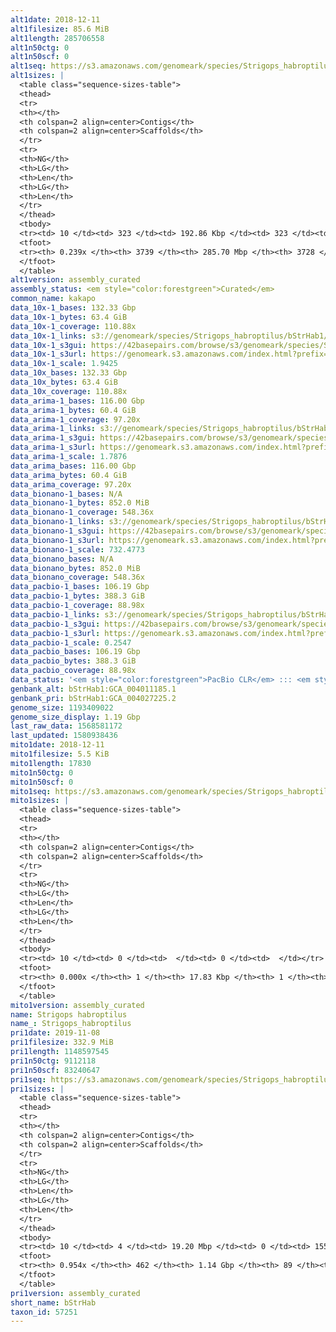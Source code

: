 ```yaml
---
alt1date: 2018-12-11
alt1filesize: 85.6 MiB
alt1length: 285706558
alt1n50ctg: 0
alt1n50scf: 0
alt1seq: https://s3.amazonaws.com/genomeark/species/Strigops_habroptilus/bStrHab1/assembly_curated/bStrHab1.alt.cur.20181211.fasta.gz
alt1sizes: |
  <table class="sequence-sizes-table">
  <thead>
  <tr>
  <th></th>
  <th colspan=2 align=center>Contigs</th>
  <th colspan=2 align=center>Scaffolds</th>
  </tr>
  <tr>
  <th>NG</th>
  <th>LG</th>
  <th>Len</th>
  <th>LG</th>
  <th>Len</th>
  </tr>
  </thead>
  <tbody>
  <tr><td> 10 </td><td> 323 </td><td> 192.86 Kbp </td><td> 323 </td><td> 192.86 Kbp </td></tr>  <tr><td> 20 </td><td> 1778 </td><td> 36.79 Kbp </td><td> 1771 </td><td> 37.13 Kbp </td></tr>  <tr><td> 30 </td><td> 0 </td><td>  </td><td> 0 </td><td>  </td></tr>  <tr><td> 40 </td><td> 0 </td><td>  </td><td> 0 </td><td>  </td></tr>  <tr style="background-color:#cccccc;"><td> 50 </td><td> 0 </td><td>  </td><td> 0 </td><td>  </td></tr>  <tr><td> 60 </td><td> 0 </td><td>  </td><td> 0 </td><td>  </td></tr>  <tr><td> 70 </td><td> 0 </td><td>  </td><td> 0 </td><td>  </td></tr>  <tr><td> 80 </td><td> 0 </td><td>  </td><td> 0 </td><td>  </td></tr>  <tr><td> 90 </td><td> 0 </td><td>  </td><td> 0 </td><td>  </td></tr>  <tr><td> 100 </td><td> 0 </td><td>  </td><td> 0 </td><td>  </td></tr>  </tbody>
  <tfoot>
  <tr><th> 0.239x </th><th> 3739 </th><th> 285.70 Mbp </th><th> 3728 </th><th> 285.71 Mbp </th></tr>
  </tfoot>
  </table>
alt1version: assembly_curated
assembly_status: <em style="color:forestgreen">Curated</em>
common_name: kakapo
data_10x-1_bases: 132.33 Gbp
data_10x-1_bytes: 63.4 GiB
data_10x-1_coverage: 110.88x
data_10x-1_links: s3://genomeark/species/Strigops_habroptilus/bStrHab1/genomic_data/10x/<br>
data_10x-1_s3gui: https://42basepairs.com/browse/s3/genomeark/species/Strigops_habroptilus/bStrHab1/genomic_data/10x/
data_10x-1_s3url: https://genomeark.s3.amazonaws.com/index.html?prefix=species/Strigops_habroptilus/bStrHab1/genomic_data/10x/
data_10x-1_scale: 1.9425
data_10x_bases: 132.33 Gbp
data_10x_bytes: 63.4 GiB
data_10x_coverage: 110.88x
data_arima-1_bases: 116.00 Gbp
data_arima-1_bytes: 60.4 GiB
data_arima-1_coverage: 97.20x
data_arima-1_links: s3://genomeark/species/Strigops_habroptilus/bStrHab1/genomic_data/arima/<br>
data_arima-1_s3gui: https://42basepairs.com/browse/s3/genomeark/species/Strigops_habroptilus/bStrHab1/genomic_data/arima/
data_arima-1_s3url: https://genomeark.s3.amazonaws.com/index.html?prefix=species/Strigops_habroptilus/bStrHab1/genomic_data/arima/
data_arima-1_scale: 1.7876
data_arima_bases: 116.00 Gbp
data_arima_bytes: 60.4 GiB
data_arima_coverage: 97.20x
data_bionano-1_bases: N/A
data_bionano-1_bytes: 852.0 MiB
data_bionano-1_coverage: 548.36x
data_bionano-1_links: s3://genomeark/species/Strigops_habroptilus/bStrHab1/genomic_data/bionano/<br>
data_bionano-1_s3gui: https://42basepairs.com/browse/s3/genomeark/species/Strigops_habroptilus/bStrHab1/genomic_data/bionano/
data_bionano-1_s3url: https://genomeark.s3.amazonaws.com/index.html?prefix=species/Strigops_habroptilus/bStrHab1/genomic_data/bionano/
data_bionano-1_scale: 732.4773
data_bionano_bases: N/A
data_bionano_bytes: 852.0 MiB
data_bionano_coverage: 548.36x
data_pacbio-1_bases: 106.19 Gbp
data_pacbio-1_bytes: 388.3 GiB
data_pacbio-1_coverage: 88.98x
data_pacbio-1_links: s3://genomeark/species/Strigops_habroptilus/bStrHab1/genomic_data/pacbio/<br>
data_pacbio-1_s3gui: https://42basepairs.com/browse/s3/genomeark/species/Strigops_habroptilus/bStrHab1/genomic_data/pacbio/
data_pacbio-1_s3url: https://genomeark.s3.amazonaws.com/index.html?prefix=species/Strigops_habroptilus/bStrHab1/genomic_data/pacbio/
data_pacbio-1_scale: 0.2547
data_pacbio_bases: 106.19 Gbp
data_pacbio_bytes: 388.3 GiB
data_pacbio_coverage: 88.98x
data_status: '<em style="color:forestgreen">PacBio CLR</em> ::: <em style="color:forestgreen">10x</em> ::: <em style="color:forestgreen">Arima</em>'
genbank_alt: bStrHab1:GCA_004011185.1
genbank_pri: bStrHab1:GCA_004027225.2
genome_size: 1193409022
genome_size_display: 1.19 Gbp
last_raw_data: 1568581172
last_updated: 1580938436
mito1date: 2018-12-11
mito1filesize: 5.5 KiB
mito1length: 17830
mito1n50ctg: 0
mito1n50scf: 0
mito1seq: https://s3.amazonaws.com/genomeark/species/Strigops_habroptilus/bStrHab1/assembly_curated/bStrHab1.pri.cur.20181211.MT.fasta.gz
mito1sizes: |
  <table class="sequence-sizes-table">
  <thead>
  <tr>
  <th></th>
  <th colspan=2 align=center>Contigs</th>
  <th colspan=2 align=center>Scaffolds</th>
  </tr>
  <tr>
  <th>NG</th>
  <th>LG</th>
  <th>Len</th>
  <th>LG</th>
  <th>Len</th>
  </tr>
  </thead>
  <tbody>
  <tr><td> 10 </td><td> 0 </td><td>  </td><td> 0 </td><td>  </td></tr>  <tr><td> 20 </td><td> 0 </td><td>  </td><td> 0 </td><td>  </td></tr>  <tr><td> 30 </td><td> 0 </td><td>  </td><td> 0 </td><td>  </td></tr>  <tr><td> 40 </td><td> 0 </td><td>  </td><td> 0 </td><td>  </td></tr>  <tr style="background-color:#cccccc;"><td> 50 </td><td> 0 </td><td style="background-color:#ff8888;">  </td><td> 0 </td><td style="background-color:#ff8888;">  </td></tr>  <tr><td> 60 </td><td> 0 </td><td>  </td><td> 0 </td><td>  </td></tr>  <tr><td> 70 </td><td> 0 </td><td>  </td><td> 0 </td><td>  </td></tr>  <tr><td> 80 </td><td> 0 </td><td>  </td><td> 0 </td><td>  </td></tr>  <tr><td> 90 </td><td> 0 </td><td>  </td><td> 0 </td><td>  </td></tr>  <tr><td> 100 </td><td> 0 </td><td>  </td><td> 0 </td><td>  </td></tr>  </tbody>
  <tfoot>
  <tr><th> 0.000x </th><th> 1 </th><th> 17.83 Kbp </th><th> 1 </th><th> 17.83 Kbp </th></tr>
  </tfoot>
  </table>
mito1version: assembly_curated
name: Strigops habroptilus
name_: Strigops_habroptilus
pri1date: 2019-11-08
pri1filesize: 332.9 MiB
pri1length: 1148597545
pri1n50ctg: 9112118
pri1n50scf: 83240647
pri1seq: https://s3.amazonaws.com/genomeark/species/Strigops_habroptilus/bStrHab1/assembly_curated/bStrHab1.pri.cur.20191108.fasta.gz
pri1sizes: |
  <table class="sequence-sizes-table">
  <thead>
  <tr>
  <th></th>
  <th colspan=2 align=center>Contigs</th>
  <th colspan=2 align=center>Scaffolds</th>
  </tr>
  <tr>
  <th>NG</th>
  <th>LG</th>
  <th>Len</th>
  <th>LG</th>
  <th>Len</th>
  </tr>
  </thead>
  <tbody>
  <tr><td> 10 </td><td> 4 </td><td> 19.20 Mbp </td><td> 0 </td><td> 155.64 Mbp </td></tr>  <tr><td> 20 </td><td> 12 </td><td> 15.35 Mbp </td><td> 1 </td><td> 123.02 Mbp </td></tr>  <tr><td> 30 </td><td> 20 </td><td> 13.03 Mbp </td><td> 2 </td><td> 101.87 Mbp </td></tr>  <tr><td> 40 </td><td> 30 </td><td> 11.19 Mbp </td><td> 4 </td><td> 86.46 Mbp </td></tr>  <tr style="background-color:#cccccc;"><td> 50 </td><td> 42 </td><td style="background-color:#88ff88;"> 9.11 Mbp </td><td> 5 </td><td style="background-color:#88ff88;"> 83.24 Mbp </td></tr>  <tr><td> 60 </td><td> 56 </td><td> 6.98 Mbp </td><td> 7 </td><td> 70.13 Mbp </td></tr>  <tr><td> 70 </td><td> 75 </td><td> 5.25 Mbp </td><td> 8 </td><td> 63.49 Mbp </td></tr>  <tr><td> 80 </td><td> 104 </td><td> 3.19 Mbp </td><td> 11 </td><td> 39.19 Mbp </td></tr>  <tr><td> 90 </td><td> 165 </td><td> 0.91 Mbp </td><td> 16 </td><td> 12.31 Mbp </td></tr>  <tr><td> 100 </td><td> 0 </td><td>  </td><td> 0 </td><td>  </td></tr>  </tbody>
  <tfoot>
  <tr><th> 0.954x </th><th> 462 </th><th> 1.14 Gbp </th><th> 89 </th><th> 1.15 Gbp </th></tr>
  </tfoot>
  </table>
pri1version: assembly_curated
short_name: bStrHab
taxon_id: 57251
---
```

